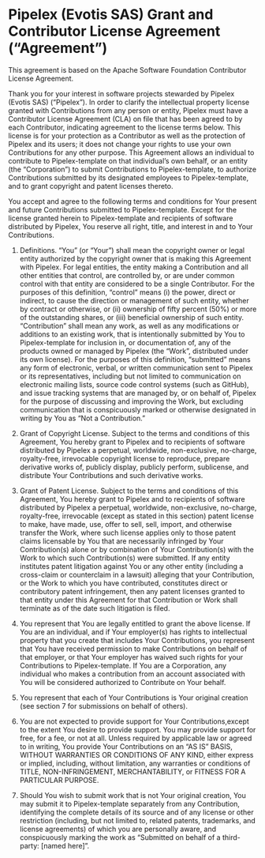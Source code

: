 # Pipelex (Evotis SAS) Grant and Contributor License Agreement (“Agreement”)

This agreement is based on the Apache Software Foundation Contributor License
Agreement.

Thank you for your interest in software projects stewarded by Pipelex
(Evotis SAS) (“Pipelex”). In order to clarify the intellectual property
license granted with Contributions from any person or entity, Pipelex must
have a Contributor License Agreement (CLA) on file that has been agreed to by
each Contributor, indicating agreement to the license terms below. This license
is for your protection as a Contributor as well as the protection of Pipelex
and its users; it does not change your rights to use your own Contributions for
any other purpose. This Agreement allows an individual to contribute to
Pipelex-template on that individual’s own behalf, or an entity (the “Corporation”) to
submit Contributions to Pipelex-template, to authorize Contributions submitted by its
designated employees to Pipelex-template, and to grant copyright and patent licenses
thereto.

You accept and agree to the following terms and conditions for Your present and
future Contributions submitted to Pipelex-template. Except for the license granted
herein to Pipelex-template and recipients of software distributed by Pipelex, You
reserve all right, title, and interest in and to Your Contributions.

1. Definitions. “You” (or “Your”) shall mean the copyright owner or legal
   entity authorized by the copyright owner that is making this Agreement with
   Pipelex. For legal entities, the entity making a Contribution and all
   other entities that control, are controlled by, or are under common control
   with that entity are considered to be a single Contributor. For the purposes
   of this definition, “control” means (i) the power, direct or indirect, to
   cause the direction or management of such entity, whether by contract or
   otherwise, or (ii) ownership of fifty percent (50%) or more of the
   outstanding shares, or (iii) beneficial ownership of such entity.
   “Contribution” shall mean any work, as well as any modifications or
   additions to an existing work, that is intentionally submitted by You to
   Pipelex-template for inclusion in, or documentation of, any of the products owned
   or managed by Pipelex (the “Work”, distributed under its own license).
   For the purposes of this definition, “submitted” means any form of electronic,
   verbal, or written communication sent to Pipelex or its representatives,
   including but not limited to communication on electronic mailing lists,
   source code control systems (such as GitHub), and issue tracking systems
   that are managed by, or on behalf of, Pipelex for the purpose of discussing
   and improving the Work, but excluding communication that is conspicuously
   marked or otherwise designated in writing by You as “Not a Contribution.”

2. Grant of Copyright License. Subject to the terms and conditions of this
   Agreement, You hereby grant to Pipelex and to recipients of software
   distributed by Pipelex a perpetual, worldwide, non-exclusive, no-charge,
   royalty-free, irrevocable copyright license to reproduce, prepare derivative
   works of, publicly display, publicly perform, sublicense, and distribute
   Your Contributions and such derivative works.

3. Grant of Patent License. Subject to the terms and conditions of this
   Agreement, You hereby grant to Pipelex and to recipients of software
   distributed by Pipelex a perpetual, worldwide, non-exclusive, no-charge,
   royalty-free, irrevocable (except as stated in this section) patent license
   to make, have made, use, offer to sell, sell, import, and otherwise transfer
   the Work, where such license applies only to those patent claims licensable
   by You that are necessarily infringed by Your Contribution(s) alone or by
   combination of Your Contribution(s) with the Work to which such
   Contribution(s) were submitted. If any entity institutes patent litigation
   against You or any other entity (including a cross-claim or counterclaim in
   a lawsuit) alleging that your Contribution, or the Work to which you have
   contributed, constitutes direct or contributory patent infringement, then
   any patent licenses granted to that entity under this Agreement for that
   Contribution or Work shall terminate as of the date such litigation is
   filed.

4. You represent that You are legally entitled to grant the above license. If
   You are an individual, and if Your employer(s) has rights to intellectual
   property that you create that includes Your Contributions, you represent
   that You have received permission to make Contributions on behalf of that
   employer, or that Your employer has waived such rights for your
   Contributions to Pipelex-template. If You are a Corporation, any individual who
   makes a contribution from an account associated with You will be considered
   authorized to Contribute on Your behalf.

5. You represent that each of Your Contributions is Your original creation (see
   section 7 for submissions on behalf of others).

6. You are not expected to provide support for Your Contributions,except to the
   extent You desire to provide support. You may provide support for free, for
   a fee, or not at all. Unless required by applicable law or agreed to in
   writing, You provide Your Contributions on an “AS IS” BASIS, WITHOUT
   WARRANTIES OR CONDITIONS OF ANY KIND, either express or implied, including,
   without limitation, any warranties or conditions of TITLE, NON-INFRINGEMENT,
   MERCHANTABILITY, or FITNESS FOR A PARTICULAR PURPOSE.

7. Should You wish to submit work that is not Your original creation, You may
   submit it to Pipelex-template separately from any Contribution, identifying the
   complete details of its source and of any license or other restriction
   (including, but not limited to, related patents, trademarks, and license
   agreements) of which you are personally aware, and conspicuously marking the
   work as “Submitted on behalf of a third-party: [named here]”.
